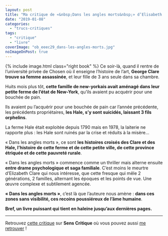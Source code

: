 ```yaml
---
layout: post
title: "Ma critique de «&nbsp;Dans les angles morts&nbsp;» d’Elisabeth Brundage"
date: "2019-01-08"
categories: 
  - "trucs-critiques"
tags: 
  - "critique"
  - "livre"
coverImage: "ob_eeec29_dans-les-angles-morts.jpg"
noImageOnPost: true
---
```


{% include image.html class="right book" %}
Ce soir-là, quand il rentre de l’université privée de Chosen où il enseigne l’histoire de l’art, **George Clare trouve sa femme assassinée**, et leur fille de 3 ans seule dans sa chambre.

Huits mois plus tôt, **cette famille de new-yorkais avait aménagé dans leur petite ferme de l’état de New-York**, qu’ils avaient pu acquérir pour une bouchée de pain.

Ils avaient pu l’acquérir pour une bouchée de pain car l’année précédente, les précédents propriétaires, **les Hale, s’y sont suicidés, laissant 3 fils orphelins**.

La ferme Hale était exploitée depuis 1790 mais en 1978, la laiterie ne rapporte plus : les Hale sont ruinés par la crise et réduits à la misère…

« Dans les angles morts », ce sont **les histoires croisés des Clare et des Hale, l’histoire de cette ferme et de cette petite ville, de cette province étriquée et de cette pauvreté rurale**.

« Dans les angles morts » commence comme un thriller mais alterne ensuite **entre drame psychologique et saga familiale**. C’est moins le meurtre d’Elizabeth Clare qui nous intéresse, que cette fresque qui mêle 2 générations, 2 familles, alternant les époques et les points de vue. Une œuvre complexe et subtilement agencée.

**« Dans les angles morts »**, c’est là que l’auteure nous amène : **dans ces zones sans visibilité, ces recoins poussiéreux de l’âme humaine**.

**Bref, un livre puissant qui tient en haleine jusqu’aux dernières pages.**

* * *

Retrouvez [cette critique]( https://www.senscritique.com/livre/Dans_les_angles_morts/critique/185573297) sur **Sens Critique** où vous pouvez aussi [me retrouver](http://www.senscritique.com/Arnaud_Malon) !
